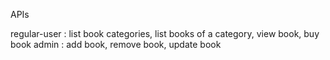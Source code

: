 APIs

regular-user : list book categories, list books of a category, view book, buy book
admin : add book, remove book, update book